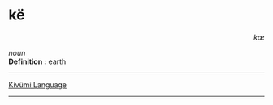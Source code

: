
# kë

<div align="right"><i>kœ</i></div>

*noun*  
**Definition :** earth  

---

[Kivümi Language](../README.md)

---
